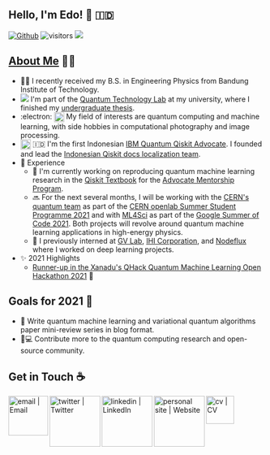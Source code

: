 ## Hello, I'm Edo! 👋 🇮🇩
[![Github](https://img.shields.io/github/followers/eraraya-ricardo?label=Follow&style=social)](https://github.com/eraraya-ricardo)
![visitors](https://visitor-badge.laobi.icu/badge?page_id=eraraya-ricardo.eraraya-ricardo)
![](https://github.com/eraraya-ricardo/profile-page/blob/master/assets/media/qp_mle_img.png)
## [About Me](https://eraraya-ricardo.me/) :man_technologist:
- :man_student: I recently received my B.S. in Engineering Physics from Bandung Institute of Technology.
- <img src="https://render.githubusercontent.com/render/math?math=|\Psi\text{>}"> I'm part of the [Quantum Technology Lab](http://qlab.itb.ac.id/index.html) at my university, where I finished my [undergraduate thesis](https://github.com/eraraya-ricardo/quantum_image_classifier).
- :electron: <img align="top" alt="dnn" width="20px" src="https://github.com/eraraya-ricardo/eraraya-ricardo/blob/main/dnn.png"> My field of interests are quantum computing and machine learning, with side hobbies in computational photography and image processing.
- <img align="center" alt="Qiskit" width="20px" src="https://upload.wikimedia.org/wikipedia/commons/5/51/Qiskit-Logo.svg"> 🇮🇩 I'm the first Indonesian [IBM Quantum Qiskit Advocate](https://qiskit.org/advocates/). I founded and lead the [Indonesian Qiskit docs localization team](https://github.com/qiskit-community/qiskit-translations).
- 📃 Experience
  - 🔭 I'm currently working on reproducing quantum machine learning research in the [Qiskit Textbook](https://qiskit.org/textbook/content/ch-ex/) for the [Advocate Mentorship Program](https://github.com/qiskit-community/qiskit-advocate-mentorship-program).
  - 🔜 For the next several months, I will be working with the [CERN's quantum team](https://openlab.cern/quantum) as part of the [CERN openlab Summer Student Programme 2021](https://openlab.cern/education) and with [ML4Sci](https://ml4sci.org/) as part of the [Google Summer of Code 2021](https://summerofcode.withgoogle.com/projects/#5612096894533632). Both projects will revolve around quantum machine learning applications in high-energy physics.
  - 💼 I previously interned at [GV Lab](http://web.tuat.ac.jp/~gvlab/), [IHI Corporation](https://www.ihi.co.jp/en/), and [Nodeflux](https://www.nodeflux.io/) where I worked on deep learning projects.
- ✨ 2021 Highlights
  - [Runner-up in the Xanadu's QHack Quantum Machine Learning Open Hackathon 2021](https://github.com/eraraya-ricardo/qhack-2021-openproject) 🥈

## Goals for 2021 🥅
- 📝 Write quantum machine learning and variational quantum algorithms paper mini-review series in blog format.
- 🔬💻 Contribute more to the quantum computing research and open-source community.

## Get in Touch ☕
[<img align="left" alt="email | Email" width="78px" src="https://img.shields.io/badge/Email-D14836?style=for-the-badge&logo=minutemailer&logoColor=white" />][email]
[<img align="left" alt="twitter | Twitter" width="100px" src="https://img.shields.io/badge/Twitter-1DA1F2?style=for-the-badge&logo=twitter&logoColor=white" />][twitter]
[<img align="left" alt="linkedin | LinkedIn" width="100px" src="https://img.shields.io/badge/LinkedIn-0077B5?style=for-the-badge&logo=linkedin&logoColor=white" />][linkedin]
[<img align="left" alt="personal site | Website" width="100px" src="https://img.shields.io/badge/Website-4A154B?style=for-the-badge&logo=[web logo]" />][personal site]
[<img align="left" alt="cv | CV" width="55px" src="https://img.shields.io/badge/CV-8964bd?style=for-the-badge&logo=[cv_logo]" />][cv]




[twitter]: https://twitter.com/eraraya_ricardo
[linkedin]: https://www.linkedin.com/in/eraraya-ricardo/
[email]: mailto:erarayaricardo.m@students.itb.ac.id
[personal site]: https://eraraya-ricardo.me/
[cv]: https://raw.githubusercontent.com/eraraya-ricardo/profile-page/master/static/uploads/cv.pdf
[cv_logo]: data%3Aimage%2Fpng%3Bbase64%2CiVBORw0KGgoAAAANSUhEUgAAAGQAAABkCAQAAADa613fAAAABGdBTUEAALGPC%2FxhBQAAACBjSFJNAAB6JQAAgIMAAPn%2FAACA6QAAdTAAAOpgAAA6mAAAF2%2BSX8VGAAAACXBIWXMAAAsTAAALEwEAmpwYAAAAB3RJTUUH5QYBADIcRNC6agAAAAJiS0dEAP%2BHj8y%2FAAAEqElEQVR42u3cW2gcVRgH8H96STBob5JeqGBJH9paLFSxWEQTBBUEwdr2pdK%2BFA2IqS%2FpgyASxAeFYqhIn6K1l9x88KnxwTbVxiixYNo0G6lpzc00e8leZrIzs7Mz55zPh0YNzao7mz2bs3rO%2F21g9uPHmXPm7JndAQK2DhAsxDZ67SIqYiJassT8i2atjSK1LhAsRGq887QEzXudisM48wejnZamHS8K5PxSM4iaigD5YukZxYCcU4GxeMhZNRiLhShxUS0e0qYOYzGQz1ViFA7pUotRKKRDNUZhkNMSGSLOLvmn3BN%2BK%2B8XtmQIgyOFIVz%2FrP3kdDWBACTWZF5il6VCDMTXeW1FZ1he00RVFhF0owf9SEAgVeO3kpAGITivCl5siPfB1eUp2PhsrkoIBBuJdaxbJuRYsRl80NicRmpBJR%2F2MyIpD9Ioit0fzYT3F1S6gDsYr2IXygYiXPdFhuGctQjeu2UD4aaxJ52z1rcg2A2ibHokbT2VQVeOWuMguI3lM0a4e5jg5qh1EQT%2F4zIa7P65n5ZPoXdBfxhIbeDXywgi4k6dACE0r04UoyBkG4mVEYSI91pbGMYQw9sAuuEgDoJbJyZl3hAlQIj4ZWcPwYeJJCwIjK50XxEjeZ6sEoRI3PFbMs%2BZW5MPpbe7%2B1mbmM37VLUgRETC4VP8Vx4WXqDT1IGIuBgQ8XuOTfBBYZURRIS9j%2BwnjNWZffMXiHzI2m086Lzgd%2BSBUQHCvnb2Ai6SGFrhn%2FkTJ7JvEVJgGKt0D%2FBh1SHCO51azzCOGdhwYdayL0VaMDHjnYitSmIIWURBSD%2FKvlMa4ndG1jog%2FIi7Wxoe4vfbT1v77d3jK9PIAACG8SEI5g4%2BoCyEX0%2FXZsDQOvfJg2BIwQODiyiSeHPu%2BFcACJnn750MFIGIrHuYQBjMo%2BYopvFphdeiJIT1zqxJ4HaeVZPIIL1LTCsI8Zrubvzk15rxG4ZXsE7lIMJ09mZxI1BdQvYN5SD8lrHZCFS3Bx6cZ4WjGuRqanUiUN1ryCKzSyRUu7QG0mstpALFQ%2FZxSqkGyXjvmDuTO4LEeuyvJYxKN0TGZ3iER%2FNO5B%2F2HNX7PlJg0xAN0RANCQjhYd4neuWH9%2FGwRIiYdOrD1UYJEq6268SENAi7Mlxlg5UgDkKV%2FBt5PZLMvMa30Xb54dsyR3MsHIs3RoRLUYqUIFHh6llLQzREQzRk%2FiLF4bb8SN5FEVb2vdl6o86ol5y62fpsc47nJUVbonx%2Fu9qEAVNyDJgYu4%2F3SoPwkfROVBxadkRyDi1DhfUIvylxjPCQ2%2Bm2lyCdPKRnLQ3REA3RkP8cRLA%2BdpK3yA87yfqIS4PwkLmFUJqYD%2FMb0iCsP7yKlYThY%2BoB9oM0iHC9U%2FwgHZAfftD7JMc%2BSlEHOydWgnA9a2mIhmiIhsy%2Fk5hsxP8laNitQH%2FSkw8REWdfdGN4U9DENrkNef6ytzQQduVa5TQmAyeG6Ho2olaPvDxVM1YzHihjNdMbFOsRImH4P%2FtDfihQhthNxcaInn41REM0REM05P8IOaYc5HhhkKOqQbyGAiA2Zmv9SyV9Odu%2Fvbqtx9j6969u%2Bx0SW%2FQu7oBRYQAAACV0RVh0ZGF0ZTpjcmVhdGUAMjAyMS0wNi0wMVQwMDo1MDoyOCswMDowMCidfegAAAAldEVYdGRhdGU6bW9kaWZ5ADIwMjEtMDYtMDFUMDA6NTA6MjgrMDA6MDBZwMVUAAAAAElFTkSuQmCC
[web logo]: data%3Aimage%2Fpng%3Bbase64%2CiVBORw0KGgoAAAANSUhEUgAAAGQAAABkCAMAAABHPGVmAAACvlBMVEUAAAD7%2B%2Fv8%2FPz9%2Ff3%2B%2Fv7%2F%2F%2F%2F%2B%2Fv7%2F%2F%2F%2F%2B%2Fv7%2F%2F%2F%2F%2F%2F%2F%2F%2F%2F%2F%2F%2F%2F%2F%2F%2F%2F%2F%2F%2F%2F%2F%2F%2F%2F%2F%2F%2F%2F%2F%2F%2F%2F%2F%2F%2F%2F%2F%2F%2F%2F%2F%2F%2F%2F%2F%2F%2F%2F%2F%2F%2F%2F%2F%2F%2F%2F%2F%2F%2F%2F%2F%2F%2F%2F%2F%2F%2F%2F%2F%2F%2F%2F%2F%2F%2F%2F%2F%2F%2F%2F%2F%2F%2F%2F%2F%2F%2F%2F%2F%2F%2F%2F%2F%2F%2F%2F%2F%2F%2F%2F%2F%2F%2F%2F%2F%2F%2F%2F%2F%2F%2F%2F%2F%2F%2F%2F%2F%2F%2F%2F%2F%2F%2F%2F%2F%2F%2F%2F%2F%2F%2F%2F%2F%2F%2F%2F%2F%2F%2F%2F%2F%2F%2F%2F%2F%2F%2F%2F%2F%2F%2F%2F%2F%2F%2F%2F%2F%2F%2F%2F%2F%2F%2F%2F%2F%2F%2F%2F%2F%2F%2F%2F%2F%2F%2F%2F%2F%2F%2F%2F%2F%2F%2F%2F%2F%2F%2F%2F%2F%2F%2F%2F%2F%2F%2F%2F%2F%2F%2F%2F%2F%2F%2F%2F%2F%2F%2F%2F%2F%2F%2F%2F%2F%2F%2F%2F%2F%2F%2F%2F%2F%2F%2F%2F%2F%2F%2F%2F%2F%2F%2F%2F%2F%2F%2F%2F%2F%2F%2F%2F%2F%2F%2F%2F%2F%2F%2F%2F%2F%2F%2F%2F%2F%2F%2F%2F%2F%2F%2F%2F%2F%2F%2F%2F%2F%2F%2F%2F%2F%2F%2F%2F%2F%2F%2F%2F%2F%2F%2F%2F%2F%2F%2F%2F%2F%2F%2F%2F%2F%2F%2F%2F%2F%2F%2F%2F%2F%2F%2F%2F%2F%2F%2F%2F%2F%2F%2F%2F%2F%2F%2F%2F%2F%2F%2F%2F%2F%2F%2F%2F%2F%2F%2F%2F%2F%2F%2F%2F%2F%2F%2F%2F%2F%2F%2F%2F%2F%2F%2F%2F%2F%2F%2F%2F%2F%2F%2F%2F%2F%2F%2F%2F%2F%2F%2F%2F%2F%2F%2F%2F%2F%2F%2F%2F%2F%2F%2F%2F%2F%2F%2F%2F%2F%2F%2F%2F%2F%2F%2F%2F%2F%2F%2F%2F%2F%2F%2F%2F%2F%2F%2F%2F%2F%2F%2F%2F%2F%2F%2F%2F%2F%2F%2F%2F%2F%2F%2F%2F%2F%2F%2F%2F%2F%2F%2F%2F%2F%2F%2F%2F%2F%2F%2F%2F%2F%2F%2F%2F%2F%2F%2F%2F%2F%2F%2F%2F%2F%2F%2F%2F%2F%2F%2F%2F%2F%2F%2F%2F%2F%2F%2F%2F%2F%2F%2F%2F%2F%2F%2F%2F%2F%2F%2F%2F%2F%2F%2F%2F%2F%2F%2F%2F%2F%2F%2F%2F%2F%2F%2F%2F%2F%2F%2F%2F%2F%2F%2F%2F%2F%2F%2F%2F%2F%2F%2F%2F%2F%2F%2F%2F%2F%2F%2F%2F%2F%2F%2F%2F%2F%2F%2F%2F%2F%2F%2F%2F%2F%2F%2F%2F%2F%2F%2F%2F%2F%2F%2F%2F%2F%2F%2F%2F%2F%2F%2F%2F%2F%2F%2F%2F%2F%2F%2F%2F%2F%2F%2F%2F%2F%2F%2F%2F%2F%2F%2F%2F%2F%2F%2F%2F%2F%2F%2F%2F%2F%2F%2F%2F%2F%2F%2F%2F%2F%2F%2F%2F%2F%2F%2F%2F%2F%2F%2F%2F%2F%2F%2F%2F%2F%2F%2F%2F%2F%2F%2F%2F%2F%2F%2F%2F%2F%2F%2F%2F%2F%2F%2F%2F%2F%2F%2F%2F%2F%2F%2F%2F%2F%2F%2F%2F%2F%2F%2F%2F%2F%2F%2F%2F%2F%2F%2F%2F%2F%2F%2F%2F%2F%2F%2F%2F%2F%2F%2F%2F%2F%2F%2F%2F%2F%2F%2F%2F%2F%2F%2F%2F%2F%2F%2F%2F%2F%2F%2F%2F%2F%2F%2F%2F%2F%2F%2F%2F%2F%2F%2F%2F%2F%2F%2F%2F%2F%2F%2F%2F%2F%2F%2F%2F%2F%2F%2F%2F%2F%2F%2F%2F%2F%2F%2F%2F%2F%2F%2F%2F%2F%2F%2F%2F%2F%2F%2F%2F%2F%2F%2F%2F%2F%2F%2F%2F%2F%2F%2F%2F%2F%2F%2F%2F%2F%2F%2F%2F%2F%2F%2F%2F%2F%2F%2F%2F%2F%2F%2F%2F%2F%2F%2F%2F%2F%2F%2F%2F%2F%2F%2F%2F%2F%2F%2F%2F%2F%2F%2F%2F%2F%2F%2F%2F%2F%2F%2F%2F%2F%2F%2F%2F%2F%2F%2F%2F%2F%2F%2F%2F%2F%2F%2F%2F%2F%2F%2F%2F%2F%2F%2F%2F%2F%2F%2F%2F%2F%2F%2F%2F%2F%2F%2F%2F%2F%2F%2F%2F%2F%2F%2F%2F%2F%2F%2F%2F%2F%2F%2F%2F%2F%2F%2F%2F%2F%2F%2F%2F%2F%2F%2F%2F%2F%2F%2F%2F%2F%2F%2F%2F%2F%2F%2F%2F%2F%2F%2F%2F%2F%2F%2F%2F%2F%2F%2F%2F%2F%2F%2F%2F%2F%2F%2F%2F%2F%2F%2F%2F%2F%2F%2F%2F%2F%2F%2F%2F%2F%2F%2F%2F%2F%2F%2F%2F%2F%2F%2F%2F%2F%2F%2F%2F%2F%2F6ukEzAAAA6XRSTlMAAAAAAAABAQICAwQFBgcICQoLDA0ODxAREhMUFRYXGBkaGxwdHh8gIiMkJSYnKCkrLC4vMDEyNDc4OTo7PD0%2BP0BBQkNGR0hJSktMTU5QUVJTVVdZW1xdXl9gYWJjZGVmZ2hqa2xucHFyc3R1d3h6e3x9fn%2BAgYKDhIWGh4iJiouNjo%2BQlJWYmZqbnJ2en6ChoqOkpaanqKmqq66vsLKztLW2t7i5uru8vr%2FAwcLDxMXGx8jJysvMzc7P0NHS09TV1tfY2drb3N3e3%2BHi4%2BTl5ufo6err7O3u7%2FDx8vP09fb3%2BPn6%2B%2Fz9%2FnvI%2B2EAAAjiSURBVHjavVoFexu7EtW91gmn3DA6LjMzMzPXTZmZmZmZ0WVmhsS3zMwc3l%2FxyFmNduu1neTzOx%2FFO5qclWY00h6JuQUAAPkt9fvM2HT0tv3Vp0%2Bv7LePbpzRp74lv8PG8ggOAEEl2k3fa%2F%2BUpmiQ9sm%2Bd3q7EkEAwPPCwIHAstbtj1MUA6Q83m4tGwjwXPKYwIGITlueZioukfl0S6cIgMOUcw5wwDL0YoriAVIuDrUAHDmlAGAea89SPESWfawZAHIY7pD%2BN4jCE5ob%2FUNykgIAfBvb0pQcIs3W2BeAxxzRU98rucD7qdGesQBA3eOKMX79cmE8Xhce0AAITnzuauynTnaV088Tg92yAAib%2F8ervvmtCJyJjjhFv36%2F%2BaOj88PcsHDAslWXVOnXRnajCH1tBbT4TFHoNvJauq6rWy0uk4z%2FhVIHdRTnrTFYRL%2BXBwGBS%2Bj3IkRbz%2BtoDpbCX4YsACqd1ba%2FPTASqPpK%2FH5SEQDK3RcPXlUFIq3XtF5nKwEw5Cil5fiwoAQAzKUn4wHOgeEU%2B7kAkDDttZalFAADDot2rE428QcHyj0ST24VAxgDoi%2BIR4%2FKARx%2F17FlakbM4pwFCNsqt%2FuxIBYAB8ZRwR3k8AS6p2o6ByBsnGb%2Bbg0DnHEEz5fz6kWfIACMw3xbPLsSo5KEnqSwmcEZB3jLO3KOzQ8G%2FuRAojw%2F7jRxVDugd4bUEa627ia6ktEbyM6aw%2FJ8SYSehQN15Xl%2BpqqjiQmFDlFE4gG1eRjNyEOFYHIsQPHb5blfVz9dgGi5Xp0qB3VgGn4RT8cB1H6ACPSXhoCDGVGr5DoWDWg74jtVMp9TORikifi0gkySkCRNSKjDEbFNIUz11XQFaCLlRnJ14jAni8cr%2FSF7zKD2ZtEccQekyt8EGo%2BQQ2R71QyqEeiUJlK6udal1kexWnWiWKH8DUXgSCi5mDj6p1FaDIAwwWcF5UKo3HmOgvReK3ygPuZo%2Fo4K3wBwEw3wTaJfmg%2FCBbGU%2BxO0YfwbIyjfYwU%2FYBqTIQw3EgDBPo44rhYH6HWbibnzubY%2BV6q9E51vBi4VDmm6jAN3WAALRfdre8iYSIWsMHQoQP9sImQ0%2FkA5YRGZN5Tqybb4yCiByPhDlKcRUTqEz6f5qPGK3UTVZaijj0DERUXg5Z0kCfafskGHOy%2BE8afdwKBcjMguOh1TFK8hpaODJHCj4kVsDARjQNln3iR5WhZggDXTmySZVoAhaLviVWwPAkOJx94leVwCDO1SvEuS0g4MMxUvYyZY%2Fn3i1%2F2z57R4IkwPzjnFpR9qg%2B%2BX9KbvqmlffmaxiwWjZYEiGhSYIGp2N8lEKBx9muptYa0pbJdqsltY%2FU%2BiYMdAh%2FmibNaCU%2FB1aovrYdBhsGr6VJ%2F1EcvV5gAwGfDbJGZUSYNN5zSxkbRAZ6r7TV04%2BzBaqsfqdzBBIlxXwwxIEtUWz%2FSvgQSxK5%2FBxNtmdIa2HfIfEbELlk0EtFDz%2F31lPUlBscfaxI6qf36ro28WckW1rTYZkNT4rHrX0nv7iHgdZbfFglFG3yxMfHbMAndOUvaVOuVa6r0xT%2ByWmV1M%2F2LGJONh0JO4u%2Bpgd4Remhmtev%2FDXotMjzAmGQzmFIhR3zGru56EdjNvmdjqXg4xJMnqYUQSJTarg6C3DRWb5TySRCd7ROJiuELdD1fsP0RiOFyvXAW%2B4Am3gS%2FzwpCEAm9nt4xTmGb8LAMSqh2KVdeCU%2BW7xQ4bT0a%2FDaptjY9BWemeqaZwJ723v6glh9lG47KCpartQLABySzh3dG4rGyUC6SOhFONvWJQIIP3CCWnuasC6aLUY4y7Uh8jpsnXmq5KvatFa6S7Rau6cH5dDjoMpUVLXn5b65ffEW6W3wJdhT50r3Qh3fK7W1p%2B8%2B9VVDw8p8MDNxuJs9Tgx2XDjcTe%2FAyTFS9jMhjaeHtz1wYMxR96l%2BRhcTAEbvMuybZAMKCvdz8d%2BgIMKPPUqx9BZYD%2Fz%2BccAzr89h7H7w5wkISfy90n9kujT2wyKOfCVTFsSBYJlHHyZ3%2FcfhdiQQRJYfu1XiSYZg0BV0Ut0m8%2BNoWM8cJwrCB0KExi53jIaPpRGG6aSXAbRl05LGmtQFPxlfOuGqCt5bU%2FSwIOnAo4WcNA2mj8dfE8Y7yPJEXFkBQ1AibtkjZBmOxx4ILDZzxJUdfjAXKwppF23hqcOxHVDhXUimph550Ih5yjNWlEaVbJBSgqSYe3K0p97JQqoqURvIAWIvPSu0jyYIVbioAtROvS6D3ZDscDpmynOBqvuRoP%2F5XCcK9YtsUExEuK2vtGACNAK9nuiCE5dSEJZAlyeCtQMVruqzZGzA6tZAsX4vP2GIDrxefMAeAUEkruX62F%2BByz3VB8djSoI4tFOxOcyOinRXYDZhrGC%2BH%2FIweQsFMhPKsD%2FacTgH7ygcCxSgCY9kAgtRsFeDCtD6NUjkrH5AOBfgCcHG3MlReWO218ADCOOCoHJ7PFZCDmCp1AOQQt%2BLS5Iy8jc4OJgwCEbtKcNY0PAwD5kCa1h0oyhN5nsQ8AIGz8B9l7U6jBSRDMNrldhq2OCRwo%2B4iGPwZgDChOL%2F22BsBhqmPLkH1tZuNDrRKHFBmvp1sAYDYNwnCAa%2BRiZW0gAMt07cHZoRLEYcRCuJEYCVSh9eF%2BOQCo%2FJSqdj0gMvGG4gkHsdj0h5n94uTDzKWBQNBK%2Br3ML7af%2FjDTZsRBcdmk27xk3BjTk2rOl1ZA269UOXqNuZGh255songYsoTMFZVPBFdzwBx9VlrC3%2Brb%2Fpwb4skxdlBfl0Lx7DmurM%2F6Bnl2II%2FaR13tP1ztbY7Whsd3C6KmvlNygXdTowB4fhGjwYGcX8Q40MAXQE6ulBS1Xs%2FZlZLr1qKguuspTfywmx5vxTNvDov3mIIADpiHnPNoB%2Fv73BAzwMFyDgAIb7fe%2FYWl9e3CASAvV6%2FK9N3ywPjq1YMtfcvk%2FuoVxQaBxVpN2pX0PlXRIPV90q5JrYoFgmKRRx4Em2v1mLLWdi358YcPj5Ov2dZO6VHLHAzPGP4NswJfEiTZItAAAAAASUVORK5CYII%3D


<!---
https://img.shields.io/badge/CV-8964bd?style=for-the-badge
[<img align="left" alt="email | Email" width="30px" src="https://www.svgrepo.com/show/32285/email.svg" />][email]
[<img align="left" alt="linkedin | LinkedIn" width="30px" src="https://cdn.jsdelivr.net/npm/simple-icons@v3/icons/linkedin.svg" />][linkedin]
[<img align="left" alt="twitter | Twitter" width="30px" src="https://cdn.jsdelivr.net/npm/simple-icons@3.13.0/icons/twitter.svg" />][twitter]
[<img align="left" alt="personal page | Website" width="30px" src="https://pic.onlinewebfonts.com/svg/img_529063.png" />][personal page]
--->

<!---
Image credit:
CV/resume png source: https://pngtree.com/freepng/vector-resume-icon_4260240.html, designed by Grafix Point.
--->
